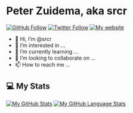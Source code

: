 # Peter Zuidema, aka srcr

[![GitHub Follow](https://img.shields.io/github/followers/srcr?label=Follow&style=social)](https://twitter.com/intent/follow?screen_name=srcr)
[![Twitter Follow](https://img.shields.io/twitter/follow/srcr?label=Follow&style=social)](https://twitter.com/intent/follow?screen_name=srcr)
[![My website](https://img.shields.io/badge/My-website-blue)](https://srcr.nl)

- 👋 Hi, I’m @srcr
- 👀 I’m interested in ...
- 🌱 I’m currently learning ...
- 💞️ I’m looking to collaborate on ...
- 📫 How to reach me ...

<!---
srcr/srcr is a ✨ special ✨ repository because its `README.md` (this file) appears on your GitHub profile.
You can click the Preview link to take a look at your changes.
--->

## 💻 My Stats 

[![My GitHub Stats](https://github-readme-stats.vercel.app/api/?username=srcr&count_private=true&theme=tokyonight&showicons=true&hide_border=true)]()
[![My GitHub Language Stats](https://github-readme-stats.vercel.app/api/top-langs/?username=srcr&langs_count=5&theme=tokyonight&hide_border=true)]()
